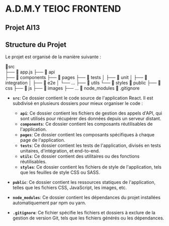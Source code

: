 # A.D.M.Y TEIOC FRONTEND

## Projet AI13 

## Structure du Projet

Le projet est organisé de la manière suivante :

📁src</br>
├── 📄 app.js
├── 📁 api  
├── 📁 components
├── 📁 pages
├── 📁 tests
│   ├── 📁 unit
│   ├── 📁 integration
│   ├── 📁 e2e
│   └── ...
├── 📁 utils
└── 📁 styles
📁 public
├── 📁 css
├── 📁 js
├── 📁 images
├── ...
📁 node_modules
📄 .gitignore

  
- **`src`**: Ce dossier contient le code source de l'application React. Il est subdivisé en plusieurs dossiers pour mieux organiser le code :
  - **`api`**: Ce dossier contient les fichiers de gestion des appels d'API, qui sont utilisés pour récupérer des données depuis un serveur distant.
  - **`components`**: Ce dossier contient les composants réutilisables de l'application.
  - **`pages`**: Ce dossier contient les composants spécifiques à chaque page de l'application.
  - **`tests`**: Ce dossier contient les tests de l'application, divisés en tests unitaires, d'intégration, et end-to-end.
  - **`utils`**: Ce dossier contient des utilitaires ou des fonctions réutilisables.
  - **`styles`**: Ce dossier contient les fichiers de style de l'application, tels que les feuilles de style CSS ou SASS.

- **`public`**: Ce dossier contient les ressources statiques de l'application, telles que les fichiers CSS, JavaScript, les images, etc.

- **`node_modules`**: Ce dossier contient les dépendances du projet installées automatiquement par npm ou yarn.

- **`.gitignore`**: Ce fichier spécifie les fichiers et dossiers à exclure de la gestion de version Git, tels que les fichiers générés ou les dépendances.
